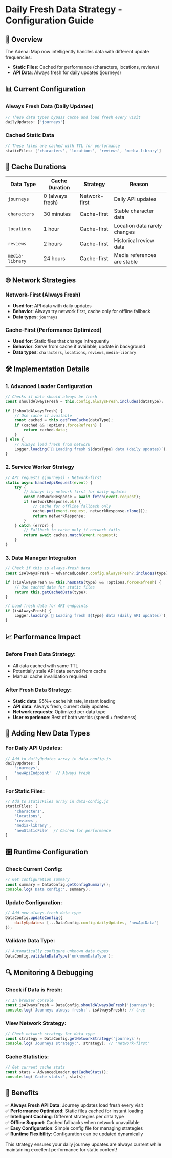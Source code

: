 # Daily Fresh Data Strategy - Configuration Guide

## 🎯 Overview
The Adenai Map now intelligently handles data with different update frequencies:
- **Static Files**: Cached for performance (characters, locations, reviews)
- **API Data**: Always fresh for daily updates (journeys)

## 📊 Current Configuration

### Always Fresh Data (Daily Updates)
```javascript
// These data types bypass cache and load fresh every visit
dailyUpdates: ['journeys']
```

### Cached Static Data
```javascript
// These files are cached with TTL for performance
staticFiles: ['characters', 'locations', 'reviews', 'media-library']
```

## 🔧 Cache Durations

| Data Type | Cache Duration | Strategy | Reason |
|-----------|---------------|----------|---------|
| `journeys` | 0 (always fresh) | Network-first | Daily API updates |
| `characters` | 30 minutes | Cache-first | Stable character data |
| `locations` | 1 hour | Cache-first | Location data rarely changes |
| `reviews` | 2 hours | Cache-first | Historical review data |
| `media-library` | 24 hours | Cache-first | Media references are stable |

## 🌐 Network Strategies

### Network-First (Always Fresh)
- **Used for**: API data with daily updates
- **Behavior**: Always try network first, cache only for offline fallback
- **Data types**: `journeys`

### Cache-First (Performance Optimized)
- **Used for**: Static files that change infrequently
- **Behavior**: Serve from cache if available, update in background
- **Data types**: `characters`, `locations`, `reviews`, `media-library`

## 🛠️ Implementation Details

### 1. Advanced Loader Configuration
```javascript
// Checks if data should always be fresh
const shouldAlwaysFresh = this.config.alwaysFresh.includes(dataType);

if (!shouldAlwaysFresh) {
    // Use cache if available
    const cached = this.getFromCache(dataType);
    if (cached && !options.forceRefresh) {
        return cached.data;
    }
} else {
    // Always load fresh from network
    Logger.loading(`🔄 Loading fresh ${dataType} data (daily updates)`);
}
```

### 2. Service Worker Strategy
```javascript
// API requests (journeys) - Network-first
static async handleApiRequest(event) {
    try {
        // Always try network first for daily updates
        const networkResponse = await fetch(event.request);
        if (networkResponse.ok) {
            // Cache for offline fallback only
            cache.put(event.request, networkResponse.clone());
            return networkResponse;
        }
    } catch (error) {
        // Fallback to cache only if network fails
        return await caches.match(event.request);
    }
}
```

### 3. Data Manager Integration
```javascript
// Check if this is always-fresh data
const isAlwaysFresh = AdvancedLoader.config.alwaysFresh?.includes(type);

if (!isAlwaysFresh && this.hasData(type) && !options.forceRefresh) {
    // Use cached data for static files
    return this.getCachedData(type);
}

// Load fresh data for API endpoints
if (isAlwaysFresh) {
    Logger.loading(`🔄 Loading fresh ${type} data (daily API updates)`);
}
```

## 📈 Performance Impact

### Before Fresh Data Strategy:
- All data cached with same TTL
- Potentially stale API data served from cache
- Manual cache invalidation required

### After Fresh Data Strategy:
- **Static data**: 95%+ cache hit rate, instant loading
- **API data**: Always fresh, current daily updates
- **Network requests**: Optimized per data type
- **User experience**: Best of both worlds (speed + freshness)

## 🔄 Adding New Data Types

### For Daily API Updates:
```javascript
// Add to dailyUpdates array in data-config.js
dailyUpdates: [
    'journeys',
    'newApiEndpoint'  // Always fresh
]
```

### For Static Files:
```javascript
// Add to staticFiles array in data-config.js
staticFiles: [
    'characters',
    'locations', 
    'reviews',
    'media-library',
    'newStaticFile'  // Cached for performance
]
```

## 🎛️ Runtime Configuration

### Check Current Config:
```javascript
// Get configuration summary
const summary = DataConfig.getConfigSummary();
console.log('Data config:', summary);
```

### Update Configuration:
```javascript
// Add new always-fresh data type
DataConfig.updateConfig({
    dailyUpdates: [...DataConfig.config.dailyUpdates, 'newApiData']
});
```

### Validate Data Type:
```javascript
// Automatically configure unknown data types
DataConfig.validateDataType('unknownDataType');
```

## 🔍 Monitoring & Debugging

### Check if Data is Fresh:
```javascript
// In browser console
const isAlwaysFresh = DataConfig.shouldAlwaysBeFresh('journeys');
console.log('Journeys always fresh:', isAlwaysFresh); // true
```

### View Network Strategy:
```javascript
// Check network strategy for data type
const strategy = DataConfig.getNetworkStrategy('journeys');
console.log('Journeys strategy:', strategy); // 'network-first'
```

### Cache Statistics:
```javascript
// Get current cache stats
const stats = AdvancedLoader.getCacheStats();
console.log('Cache stats:', stats);
```

## 🎯 Benefits

✅ **Always Fresh API Data**: Journey updates load fresh every visit  
✅ **Performance Optimized**: Static files cached for instant loading  
✅ **Intelligent Caching**: Different strategies per data type  
✅ **Offline Support**: Cached fallbacks when network unavailable  
✅ **Easy Configuration**: Simple config file for managing strategies  
✅ **Runtime Flexibility**: Configuration can be updated dynamically  

This strategy ensures your daily journey updates are always current while maintaining excellent performance for static content!
